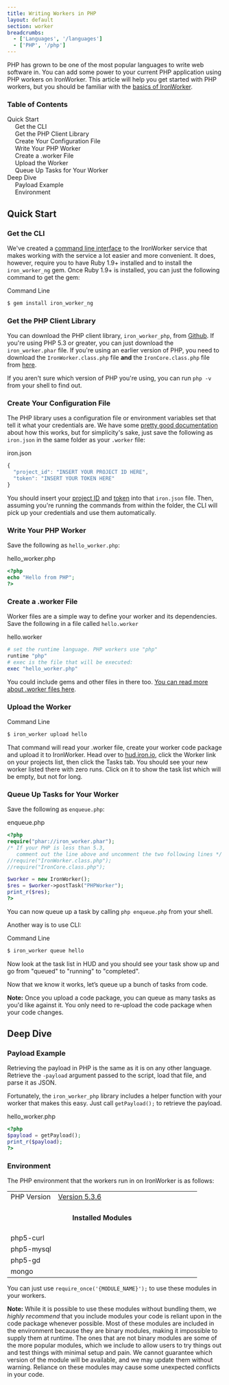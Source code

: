 ```yaml
---
title: Writing Workers in PHP
layout: default
section: worker
breadcrumbs:
  - ['Languages', '/languages']
  - ['PHP', '/php']
---
```


PHP has grown to be one of the most popular languages to write web software in.
You can add some power to your current PHP application using PHP workers on IronWorker.
This article will help you get started with PHP workers, but you should be familiar with the [basics of IronWorker](/worker).


<section id="toc">
  <h3>Table of Contents</h3>
  <ul>
    <li>
      <a href="#quick_start">Quick Start</a>
      <ul>
        <li><a href="#get_the_cli">Get the CLI</a></li>
        <li><a href="#get_the_php_client_library">Get the PHP Client Library</a></li>
        <li><a href="#create_your_configuration_file">Create Your Configuration File</a></li>
        <li><a href="#write_your_php_worker">Write Your PHP Worker</a></li>
        <li><a href="#create_a_worker_file">Create a .worker File</a></li>
        <li><a href="#upload_the_worker">Upload the Worker</a></li>
        <li><a href="#queue_up_tasks_for_your_worker">Queue Up Tasks for Your Worker</a></li>
      </ul>
    </li>
    <li>
      <a href="#deep_dive">Deep Dive</a>
      <ul>
        <li><a href="#payload_example">Payload Example</a></li>
        <li><a href="#environment">Environment</a></li>
      </ul>
    </li>
  </ul>
</section>

## Quick Start

### Get the CLI

We've created a [command line interface](/worker/reference/cli) to the IronWorker service
that makes working with the service a lot easier and more convenient.
It does, however, require you to have Ruby 1.9+ installed and to install the `iron_worker_ng` gem.
Once Ruby 1.9+ is installed, you can just the following command to get the gem:

<figcaption><span>Command Line </span></figcaption>


```sh
$ gem install iron_worker_ng
```

### Get the PHP Client Library

You can download the PHP client library, `iron_worker_php`, from [Github](https://github.com/iron-io/iron_worker_php).
If you're using PHP 5.3 or greater, you can just download the
`iron_worker.phar` file. If you're using an earlier version of PHP, you need to
download the `IronWorker.class.php` file **and** the `IronCore.class.php` file
from [here](https://github.com/iron-io/iron_core_php).

If you aren't sure which version of PHP you're using, you can run `php -v` from
your shell to find out.

### Create Your Configuration File

The PHP library uses a configuration file or environment variables set that tell it what your credentials are.
We have some [pretty good documentation](/worker/reference/configuration) about how this works,
but for simplicity's sake, just save the following as `iron.json` in the same folder as your `.worker` file:

<figcaption><span>iron.json</span></figcaption>

```js
{
  "project_id": "INSERT YOUR PROJECT ID HERE",
  "token": "INSERT YOUR TOKEN HERE"
}
```

You should insert your [project ID](https://hud.iron.io) and [token](https://hud.iron.io/tokens) into that `iron.json` file.
Then, assuming you're running the commands from within the folder, the CLI will pick up your credentials and use them automatically.

### Write Your PHP Worker

Save the following as `hello_worker.php`:

<figcaption><span>hello_worker.php</span></figcaption>

```php
<?php
echo "Hello from PHP";
?>
```

### Create a .worker File

Worker files are a simple way to define your worker and its dependencies. Save the
following in a file called `hello.worker`

<figcaption><span>hello.worker</span></figcaption>

```ruby
# set the runtime language. PHP workers use "php"
runtime "php"
# exec is the file that will be executed:
exec "hello_worker.php"
```

You could include gems and other files in there too. [You can read more about .worker files here](/worker/reference/dotworker/).

### Upload the Worker

<figcaption><span>Command Line</span></figcaption>


```sh
$ iron_worker upload hello
```

That command will read your .worker file, create your worker code package and upload it to IronWorker.
Head over to [hud.iron.io](https://hud.iron.io), click the Worker link on your projects list, then click the Tasks tab.
You should see your new worker listed there with zero runs. Click on it to show the task list which will be empty, but not for long.

### Queue Up Tasks for Your Worker

Save the following as `enqueue.php`:

<figcaption><span>enqueue.php</span></figcaption>

```php
<?php
require("phar://iron_worker.phar");
/* If your PHP is less than 5.3,
   comment out the line above and uncomment the two following lines */
//require("IronWorker.class.php");
//require("IronCore.class.php");

$worker = new IronWorker();
$res = $worker->postTask("PHPWorker");
print_r($res);
?>
```

You can now queue up a task by calling `php enqueue.php` from your shell.

Another way is to use CLI:

<figcaption><span>Command Line</span></figcaption>


```sh
$ iron_worker queue hello
```

Now look at the task list in HUD and you should see your task show up and go from "queued" to "running" to "completed".

Now that we know it works, let’s queue up a bunch of tasks from code.

<div class="alert">
<p><strong>Note:</strong> Once you upload a code package, you can queue as many tasks as you'd like against it.
You only need to re-upload the code package when your code changes.</p>
</div>

## Deep Dive

### Payload Example

Retrieving the payload in PHP is the same as it is on any other language.
Retrieve the `-payload` argument passed to the script, load that file, and
parse it as JSON.

Fortunately, the `iron_worker_php` library includes a helper function with
your worker that makes this easy. Just call `getPayload();` to retrieve the
payload.

<figcaption><span>hello_worker.php</span></figcaption>

```php
<?php
$payload = getPayload();
print_r($payload);
?>
```

### Environment

The PHP environment that the workers run in on IronWorker is as follows:

<table class="reference">
  <tbody>
    <tr>
      <td style="width: 25%;">PHP Version</td>
      <td style="width: 75%;"><a href="http://php.net/downloads.php#v5" title="Version 5.3.6">Version 5.3.6</a></td>
    </tr>
    <tr>
      <td colspan="2" style="text-align: center; width: 100%;"><h4 style="padding: 0px;">Installed Modules</h4></td>
    </tr>
    <tr>
      <td>php5-curl</td>
      <td></td>
    </tr>
    <tr>
      <td>php5-mysql</td>
      <td></td>
    </tr>
    <tr>
      <td>php5-gd</td>
      <td></td>
    </tr>
    <tr>
      <td>mongo</td>
      <td></td>
    </tr>
  </tbody>
</table>

You can just use `require_once('{MODULE_NAME}');` to use these modules in your
workers.

<div class="alert">
<p><strong>Note:</strong> While it is possible to use these modules without bundling
them, we <i>highly recommend</i> that you include modules your code is reliant upon
in the code package whenever possible. Most of these modules are included in the
environment because they are binary modules, making it impossible to supply them
at runtime. The ones that are not binary modules are some of the more popular
modules, which we include to allow users to try things out and test things with
minimal setup and pain. We cannot guarantee which version of the module will be
available, and we may update them without warning. Reliance on these modules may
cause some unexpected conflicts in your code.</p>
</div>

